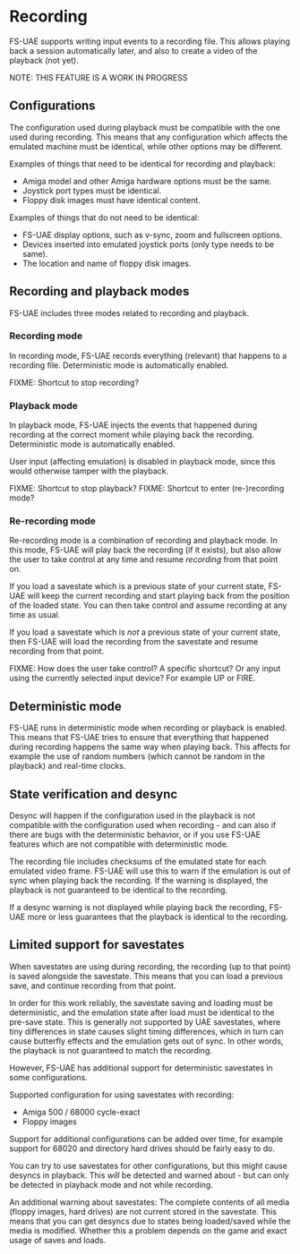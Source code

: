 # Recording

FS-UAE supports writing input events to a recording file. This allows playing
back a session automatically later, and also to create a video of the playback
(not yet).

NOTE: THIS FEATURE IS A WORK IN PROGRESS

## Configurations

The configuration used during playback must be compatible with the one used
during recording. This means that any configuration which affects the emulated
machine must be identical, while other options may be different.

Examples of things that need to be identical for recording and playback:

- Amiga model and other Amiga hardware options must be the same.
- Joystick port types must be identical.
- Floppy disk images must have identical content.

Examples of things that do not need to be identical:

- FS-UAE display options, such as v-sync, zoom and fullscreen options.
- Devices inserted into emulated joystick ports (only type needs to be same).
- The location and name of floppy disk images.

## Recording and playback modes

FS-UAE includes three modes related to recording and playback.

### Recording mode

In recording mode, FS-UAE records everything (relevant) that happens to 
a recording file. Deterministic mode is automatically enabled.

FIXME: Shortcut to stop recording?

### Playback mode

In playback mode, FS-UAE injects the events that happened during recording at
the correct moment while playing back the recording. Deterministic mode is
automatically enabled.

User input (affecting emulation) is disabled in playback mode, since this
would otherwise tamper with the playback.

FIXME: Shortcut to stop playback?
FIXME: Shortcut to enter (re-)recording mode?

### Re-recording mode

Re-recording mode is a combination of recording and playback mode. In this
mode, FS-UAE will play back the recording (if it exists), but also allow the
user to take control at any time and resume *recording* from that point on.

If you load a savestate which is a previous state of your current state,
FS-UAE will keep the current recording and start playing back from the
position of the loaded state. You can then take control and assume recording
at any time as usual.

If you load a savestate which is *not* a previous state of your current state,
then FS-UAE will load the recording from the savestate and resume recording
from that point.

FIXME: How does the user take control? A specific shortcut? Or any input using
the currently selected input device? For example UP or FIRE.

## Deterministic mode

FS-UAE runs in deterministic mode when recording or playback is enabled. This
means that FS-UAE tries to ensure that everything that happened during
recording happens the same way when playing back. This affects for example the
use of random numbers (which cannot be random in the playback) and real-time
clocks.

## State verification and desync

Desync will happen if the configuration used in the playback is not compatible
with the configuration used when recording - and can also if there are bugs
with the deterministic behavior, or if you use FS-UAE features which are not
compatible with deterministic mode.

The recording file includes checksums of the emulated state for each emulated
video frame. FS-UAE will use this to warn if the emulation is out of sync when
playing back the recording. If the warning is displayed, the playback is not
guaranteed to be identical to the recording.

If a desync warning is not displayed while playing back the recording, FS-UAE
more or less guarantees that the playback is identical to the recording.

## Limited support for savestates

When savestates are using during recording, the recording (up to that point)
is saved alongside the savestate. This means that you can load a previous
save, and continue recording from that point.

In order for this work reliably, the savestate saving and loading must be
deterministic, and the emulation state after load must be identical to the
pre-save state. This is generally not supported by UAE savestates, where tiny
differences in state causes slight timing differences, which in turn can cause
butterfly effects and the emulation gets out of sync. In other words, the
playback is not guaranteed to match the recording.

However, FS-UAE has additional support for deterministic savestates in some
configurations.

Supported configuration for using savestates with recording:

- Amiga 500 / 68000 cycle-exact
- Floppy images

Support for additional configurations can be added over time, for example
support for 68020 and directory hard drives should be fairly easy to do.

You can try to use savestates for other configurations, but this might cause
desyncs in playback. This _will_ be detected and warned about - but can only
be detected in playback mode and not while recording.

An additional warning about savestates: The complete contents of all media
(floppy images, hard drives) are not current stored in the savestate. This
means that you can get desyncs due to states being loaded/saved while the
media is modified. Whether this a problem depends on the game and exact usage
of saves and loads.
